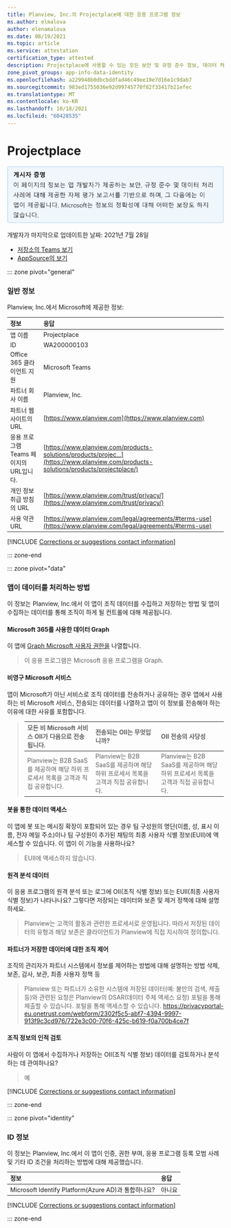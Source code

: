 ```yaml
---
title: Planview, Inc.의 Projectplace에 대한 응용 프로그램 정보
ms.author: elmalova
author: elenamalova
ms.date: 08/19/2021
ms.topic: article
ms.service: attestation
certification_type: attested
description: Projectplace에 사용할 수 있는 모든 보안 및 규정 준수 정보, 데이터 처리 정책, CSA STAR 레지스트리의 Microsoft Cloud App Security 앱 카탈로그 정보 및 보안/규정 준수 정보
zone_pivot_groups: app-info-data-identity
ms.openlocfilehash: a229948b0dbcbddfad46c49ee19e7d16e1c9dab7
ms.sourcegitcommit: 983ed1755036e92d99745770f82f33417b21efec
ms.translationtype: MT
ms.contentlocale: ko-KR
ms.lasthandoff: 10/18/2021
ms.locfileid: "60428535"
---
```

# <a name="projectplace"></a>Projectplace

<p></p>
<img alt="Publisher Attestation: The information on this page is based on a self-assessment report provided by the app developer on the security, compliance, and data handling practices followed by this app. Microsoft makes no guarantees regarding the accuracy of the information." src="../media/attested.png" width="650" />
<p>개발자가 마지막으로 업데이트한 날짜: 2021년 7월 28일</p>

* <a href="https://teams.microsoft.com/l/app/256e5166-0ac6-4803-93b2-6ab29001f6ee" target="_blank">저장소의 Teams 보기</a>
* <a href="https://appsource.microsoft.com/product/office/WA200000103" target="_blank">AppSource의 보기</a>

::: zone pivot="general"

### <a name="general-information"></a>일반 정보

Planview, Inc.에서 Microsoft에 제공한 정보:

| **정보** | **응답** |
|:----------------|:-------------|
| 앱 이름 | Projectplace |
| ID | WA200000103 |
| Office 365 클라이언트 지원 | Microsoft Teams |
| 파트너 회사 이름 | Planview, Inc. |
| 파트너 웹 사이트의 URL | [https://www.planview.com](https://www.planview.com) |
| 응용 프로그램 Teams 페이지의 URL입니다. | [https://www.planview.com/products-solutions/products/projec...](https://www.planview.com/products-solutions/products/projectplace/) |
| 개인 정보 취급 방침의 URL | [https://www.planview.com/trust/privacy/](https://www.planview.com/trust/privacy/) |
| 사용 약관 URL | [https://www.planview.com/legal/agreements/#terms-use](https://www.planview.com/legal/agreements/#terms-use) |

 [!INCLUDE [Corrections or suggestions contact information](../includes/corrections-or-suggestions.md)]

::: zone-end

::: zone pivot="data"

### <a name="how-the-app-handles-data"></a>앱이 데이터를 처리하는 방법

이 정보는 Planview, Inc.에서 이 앱이 조직 데이터를 수집하고 저장하는 방법 및 앱이 수집하는 데이터를 통해 조직이 하게 될 컨트롤에 대해 제공됩니다.

#### <a name="data-access-using-microsoft-graph"></a>Microsoft 365를 사용한 데이터 Graph

이 앱에 [Graph Microsoft 사용자 권한을](https://docs.microsoft.com/graph/permissions-reference) 나열합니다.

>이 응용 프로그램은 Microsoft 응용 프로그램을 Graph.


#### <a name="non-microsoft-services-used"></a>비영구 Microsoft 서비스

앱이 Microsoft가 아닌 서비스로 조직 데이터를 전송하거나 공유하는 경우 앱에서 사용하는 비 Microsoft 서비스, 전송되는 데이터를 나열하고 앱이 이 정보를 전송해야 하는 이유에 대한 사유를 포함합니다.

>| **모든 비 Microsoft 서비스 OII가 다음으로 전송됩니다.** |  **전송되는 OII는 무엇입니까?** | **OII 전송의 사당성** |
>|:-----------------------------------------------------|:------------------------------|:----------------------------------------|
>| Planview는 B2B SaaS를 제공하며 해당 하위 프로세서 목록을 고객과 직접 공유합니다. | Planview는 B2B SaaS를 제공하며 해당 하위 프로세서 목록을 고객과 직접 공유합니다. | Planview는 B2B SaaS를 제공하며 해당 하위 프로세서 목록을 고객과 직접 공유합니다. |

#### <a name="data-access-via-bots"></a>봇을 통한 데이터 액세스

이 앱에 봇 또는 메시징 확장이 포함되어 있는 경우 팀 구성원의 명단(이름, 성, 표시 이름, 전자 메일 주소)이나 팀 구성원이 추가된 채팅의 최종 사용자 식별 정보(EUII)에 액세스할 수 있습니다. 이 앱이 이 기능을 사용하나요?

>EUII에 액세스하지 않습니다.


#### <a name="telemetry-data"></a>원격 분석 데이터

이 응용 프로그램의 원격 분석 또는 로그에 OII(조직 식별 정보) 또는 EUII(최종 사용자 식별 정보)가 나타나나요? 그렇다면 저장되는 데이터와 보존 및 제거 정책에 대해 설명하세요.

>Planview는 고객의 활동과 관련한 프로세서로 운영됩니다. 따라서 저장된 데이터의 유형과 해당 보존은 클라이언트가 Planview에 직접 지시하여 정의합니다.

#### <a name="organizational-controls-for-data-stored-by-partner"></a>파트너가 저장한 데이터에 대한 조직 제어

조직의 관리자가 파트너 시스템에서 정보를 제어하는 방법에 대해 설명하는 방법 삭제, 보존, 감사, 보관, 최종 사용자 정책 등

>Planview 또는 파트너가 소유한 시스템에 저장된 데이터(예: 불만의 검색, 제출 등)와 관련된 요청은 Planview의 DSAR(데이터 주체 액세스 요청) 포털을 통해 제출할 수 있습니다. 포털을 통해 액세스할 수 있습니다. https://privacyportal-eu.onetrust.com/webform/2302f5c5-abf7-4394-9997-913f9c3cd976/722e3c00-70f6-425c-b619-f0a700b4ce7f

#### <a name="human-review-of-organizational-information"></a>조직 정보의 인적 검토

사람이 이 앱에서 수집하거나 저장하는 OII(조직 식별 정보) 데이터를 검토하거나 분석하는 데 관여하나요?

>예

[!INCLUDE [Corrections or suggestions contact information](../includes/corrections-or-suggestions.md)]

::: zone-end


::: zone pivot="identity"

### <a name="identity-information"></a>ID 정보

이 정보는 Planview, Inc.에서 이 앱이 인증, 권한 부여, 응용 프로그램 등록 모범 사례 및 기타 ID 조건을 처리하는 방법에 대해 제공했습니다.

| **정보** | **응답** |
|:----------------|:-------------|
| Microsoft Identify Platform(Azure AD)과 통합하나요?  | 아니요 |

[!INCLUDE [Corrections or suggestions contact information](../includes/corrections-or-suggestions.md)]

::: zone-end
